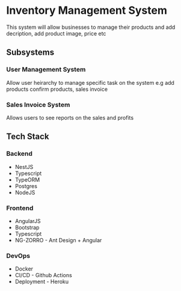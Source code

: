 # Inventory Management System

This system will allow businesses to manage their products and add decription, add product image, price etc

## Subsystems

### User Management System

Allow user heirarchy to manage specific task on the system e.g add products confirm products, sales invoice

### Sales Invoice System

Allows users to see reports on the sales and profits

## Tech Stack

### Backend

-   NestJS
-   Typescript
-   TypeORM
-   Postgres
-   NodeJS

### Frontend

-   AngularJS
-   Bootstrap
-   Typescript
-   NG-ZORRO - Ant Design + Angular

### DevOps

-   Docker
-   CI/CD - Github Actions
-   Deployment - Heroku
